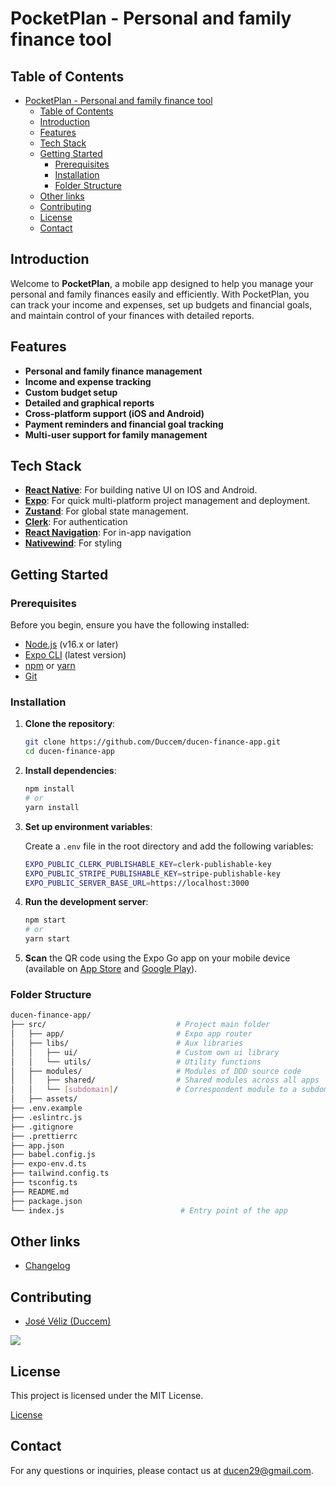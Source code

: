 # PocketPlan - Personal and family finance tool

## Table of Contents

- [PocketPlan - Personal and family finance tool](#pocketplan---personal-and-family-finance-tool)
  - [Table of Contents](#table-of-contents)
  - [Introduction](#introduction)
  - [Features](#features)
  - [Tech Stack](#tech-stack)
  - [Getting Started](#getting-started)
    - [Prerequisites](#prerequisites)
    - [Installation](#installation)
    - [Folder Structure](#folder-structure)
  - [Other links](#other-links)
  - [Contributing](#contributing)
  - [License](#license)
  - [Contact](#contact)


## Introduction

Welcome to **PocketPlan**, a mobile app designed to help you manage your personal and family finances easily and efficiently. With PocketPlan, you can track your income and expenses, set up budgets and financial goals, and maintain control of your finances with detailed reports.

## Features

- **Personal and family finance management**
- **Income and expense tracking**
- **Custom budget setup**
- **Detailed and graphical reports**
- **Cross-platform support (iOS and Android)**
- **Payment reminders and financial goal tracking**
- **Multi-user support for family management**

## Tech Stack

- **[React Native](https://reactnative.dev)**: For building native UI on IOS and Android.
- **[Expo](https://expo.dev)**: For quick multi-platform project management and deployment.
- **[Zustand](https://zustand-demo.pmnd.rs)**: For global state management.
- **[Clerk](https://clerk.com)**: For authentication
- **[React Navigation](https://reactnavigation.org)**: For in-app navigation
- **[Nativewind](https://www.nativewind.dev)**: For styling

## Getting Started

### Prerequisites

Before you begin, ensure you have the following installed:

- [Node.js](https://nodejs.org/en) (v16.x or later)
- [Expo CLI](https://docs.expo.dev/more/expo-cli/) (latest version)
- [npm](https://www.npmjs.com) or [yarn](https://yarnpkg.com)
- [Git](https://git-scm.com)

### Installation

1. **Clone the repository**:
   ```bash
   git clone https://github.com/Duccem/ducen-finance-app.git
   cd ducen-finance-app
   ```

2. **Install dependencies**:
   ```bash
   npm install
   # or
   yarn install
   ```

3. **Set up environment variables**:

   Create a `.env` file in the root directory and add the following variables:

   ```bash
   EXPO_PUBLIC_CLERK_PUBLISHABLE_KEY=clerk-publishable-key
   EXPO_PUBLIC_STRIPE_PUBLISHABLE_KEY=stripe-publishable-key
   EXPO_PUBLIC_SERVER_BASE_URL=https://localhost:3000
   ```

4. **Run the development server**:
   ```bash
   npm start
   # or
   yarn start
   ```

5. **Scan** the QR code using the Expo Go app on your mobile device (available on [App Store](https://www.apple.com/app-store/) and [Google Play](https://play.google.com/store/games?device=windows)).


### Folder Structure

```bash
ducen-finance-app/                        
├── src/                             # Project main folder
│   ├── app/                         # Expo app router 
│   ├── libs/                        # Aux libraries
│   │   ├── ui/                      # Custom own ui library
│   │   └── utils/                   # Utility functions
│   ├── modules/                     # Modules of DDD source code
│   │   ├── shared/                  # Shared modules across all apps                
│   │   └── [subdomain]/             # Correspondent module to a subdomain
│   ├── assets/                      
├── .env.example                
├── .eslintrc.js
├── .gitignore     
├── .prettierrc     
├── app.json     
├── babel.config.js     
├── expo-env.d.ts       
├── tailwind.config.ts     
├── tsconfig.ts     
├── README.md    
├── package.json     
└── index.js                          # Entry point of the app
```

## Other links

- [Changelog](https://github.com/Duccem/ducen-finance-app/blob/main/CHANGELOG.md)

## Contributing

- [José Véliz (Duccem)](https://github.com/Duccem)

<a href="https://github.com/duccem/ducen-finance-app/graphs/contributors">
  <img src="https://contrib.rocks/image?repo=duccem/ducen-finance-app" />
</a>


## License

This project is licensed under the MIT License.

[License](https://github.com/Duccem/ducen-finance-app/blob/main/LICENSE)

## Contact

For any questions or inquiries, please contact us at [ducen29@gmail.com](mailto:ducen29@gmail.com).
